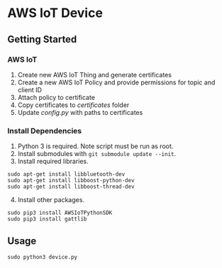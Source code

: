 # AWS IoT Device

## Getting Started
### AWS IoT
1. Create new AWS IoT Thing and generate certificates
2. Create a new AWS IoT Policy and provide permissions for topic and client ID
3. Attach policy to certificate
3. Copy certificates to *certificates* folder
4. Update *config.py* with paths to certificates

### Install Dependencies
1. Python 3 is required. Note script must be run as root.
2. Install submodules with `git submodule update --init`.
3. Install required libraries.
```
sudo apt-get install libbluetooth-dev
sudo apt-get install libboost-python-dev
sudo apt-get install libboost-thread-dev
```
4. Install other packages.
```
sudo pip3 install AWSIoTPythonSDK
sudo pip3 install gattlib
```

## Usage
`sudo python3 device.py`

